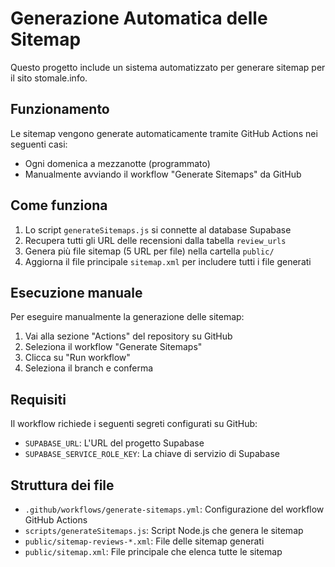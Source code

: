 
# Generazione Automatica delle Sitemap

Questo progetto include un sistema automatizzato per generare sitemap per il sito stomale.info.

## Funzionamento

Le sitemap vengono generate automaticamente tramite GitHub Actions nei seguenti casi:
- Ogni domenica a mezzanotte (programmato)
- Manualmente avviando il workflow "Generate Sitemaps" da GitHub

## Come funziona

1. Lo script `generateSitemaps.js` si connette al database Supabase
2. Recupera tutti gli URL delle recensioni dalla tabella `review_urls`
3. Genera più file sitemap (5 URL per file) nella cartella `public/`
4. Aggiorna il file principale `sitemap.xml` per includere tutti i file generati

## Esecuzione manuale

Per eseguire manualmente la generazione delle sitemap:

1. Vai alla sezione "Actions" del repository su GitHub
2. Seleziona il workflow "Generate Sitemaps"
3. Clicca su "Run workflow"
4. Seleziona il branch e conferma

## Requisiti

Il workflow richiede i seguenti segreti configurati su GitHub:
- `SUPABASE_URL`: L'URL del progetto Supabase
- `SUPABASE_SERVICE_ROLE_KEY`: La chiave di servizio di Supabase

## Struttura dei file

- `.github/workflows/generate-sitemaps.yml`: Configurazione del workflow GitHub Actions
- `scripts/generateSitemaps.js`: Script Node.js che genera le sitemap
- `public/sitemap-reviews-*.xml`: File delle sitemap generati
- `public/sitemap.xml`: File principale che elenca tutte le sitemap
